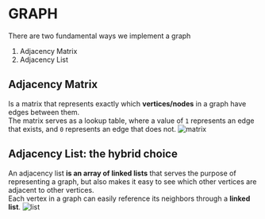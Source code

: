 # GRAPH
<!-- Reference: https://medium.com/basecs/from-theory-to-practice-representing-graphs-cfd782c5be38 -->

There are two fundamental ways we implement a graph

1. Adjacency Matrix
2. Adjacency List

## Adjacency Matrix
Is a matrix that represents exactly which **vertices/nodes** in a graph have edges between them. </br>
The matrix serves as a lookup table, where a value of ```1``` represents an edge that exists, and ```0``` represents an edge that does not.
![matrix](/learning-java-journal/assets/matrix.jpeg)

## Adjacency List: the hybrid choice
An adjacency list **is an array of linked lists** that serves the purpose of representing a graph, but also makes it easy to see which other vertices are adjacent to other vertices.</br>
Each vertex in a graph can easily reference its neighbors through a **linked list**.
![list](/learning-java-journal/assets/list.jpeg)